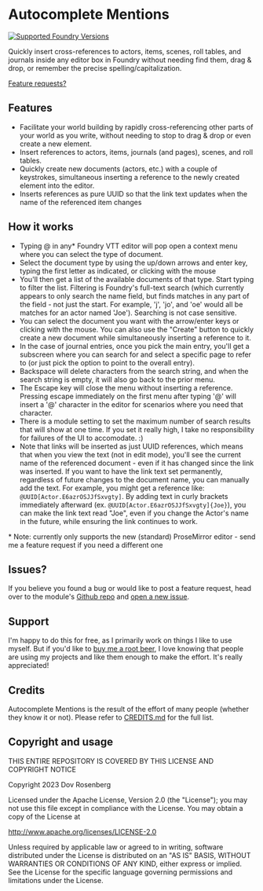 # Autocomplete Mentions

[![Supported Foundry Versions](https://img.shields.io/endpoint?url=https://foundryshields.com/version?url=https://github.com/dovrosenberg/fvtt-autocomplete-mentions/raw/master/static/module.json)](https://github.com/dovrosenberg/fvtt-autocomplete-mentions)

Quickly insert cross-references to actors, items, scenes, roll tables, and journals inside any editor box in Foundry without needing find them, drag & drop, or remember the precise spelling/capitalization.

[Feature requests?](https://github.com/dovrosenberg/fvtt-autocomplete-mentions/issues/new/choose)

## Features
- Facilitate your world building by rapidly cross-referencing other parts of your world as you write, 
without needing to stop to drag & drop or even create a new element. 
- Insert references to actors, items, journals (and pages), scenes, and roll tables.
- Quickly create new documents (actors, etc.) with a couple of keystrokes, simultaneous inserting a reference 
to the newly created element into the editor.
- Inserts references as pure UUID so that the link text updates when the name of the referenced item changes 

## How it works
- Typing @ in any* Foundry VTT editor will pop open a context menu where you can select the type of document.
- Select the document type by using the up/down arrows and enter key, typing the first letter as indicated, 
or clicking with the mouse
- You'll then get a list of the available documents of that type.  Start typing to filter the list.  Filtering is Foundry's full-text search (which currently appears to only search the name field, but finds matches in any part of the field - not just the start.  For example, 'j', 'jo', and 'oe' would all be matches for an actor named 'Joe'). Searching is not case sensitive.
- You can select the document you want with the arrow/enter keys or clicking with the mouse.  You can also use the "Create" button to quickly create a new document while simultaneously inserting a reference to it.
- In the case of journal entries, once you pick the main entry, you'll get a subscreen where you can search for and select a specific page to refer to (or just pick the option to point to the overall entry).
- Backspace will delete characters from the search string, and when the search string is empty, it will also go back to the prior menu.  
- The Escape key will close the menu without inserting a reference.  Pressing escape immediately on the first menu after typing '@' will insert a '@' character in the editor for scenarios where you need that character. 
- There is a module setting to set the maximum number of search results that will show at one time.  If you set it really high, I take no responsibility for failures of the UI to accomodate. :) 
- Note that links will be inserted as just UUID references, which means that when you view the text (not in edit mode), you'll see the current name of the referenced document - even if it has changed since the link was inserted. If you want to have the link text set permanently, regardless of future changes to the document name, you can manually add the text. For example, you might get a reference like: `@UUID[Actor.E6azrOSJJfSxvgty]`. By adding text in curly brackets immediately afterward (ex. `@UUID[Actor.E6azrOSJJfSxvgty]{Joe}`), you can make the link text read "Joe", even if you change the Actor's name in the future, while ensuring the link continues to work.

\* Note: currently only supports the new (standard) ProseMirror editor - send me a feature request if 
you need a different one


## Issues?

If you believe you found a bug or would like to post a feature request, head over to the module's [Github repo](https://github.com/dovrosenberg/fvtt-autocomplete-mentions) and [open a new issue](https://github.com/dovrosenberg/fvtt-autocomplete-mentions/issues/new/choose).

## Support

I'm happy to do this for free, as I primarily work on things I like to use myself.  But if you'd like to [buy me a root beer](https://ko-fi.com/phloro), I love knowing that people are using my projects and like them enough to make the effort. It's really appreciated!  

## Credits

Autocomplete Mentions is the result of the effort of many people (whether they know it or not). Please refer to [CREDITS.md](https://github.com/dovrosenberg/fvtt-autocomplete-mentions/blob/master/CREDITS.md) for the full list.


## Copyright and usage
THIS ENTIRE REPOSITORY IS COVERED BY THIS LICENSE AND COPYRIGHT NOTICE

Copyright 2023 Dov Rosenberg

Licensed under the Apache License, Version 2.0 (the "License");
you may not use this file except in compliance with the License.
You may obtain a copy of the License at

  http://www.apache.org/licenses/LICENSE-2.0

Unless required by applicable law or agreed to in writing, software
distributed under the License is distributed on an "AS IS" BASIS,
WITHOUT WARRANTIES OR CONDITIONS OF ANY KIND, either express or implied.
See the License for the specific language governing permissions and
limitations under the License.
